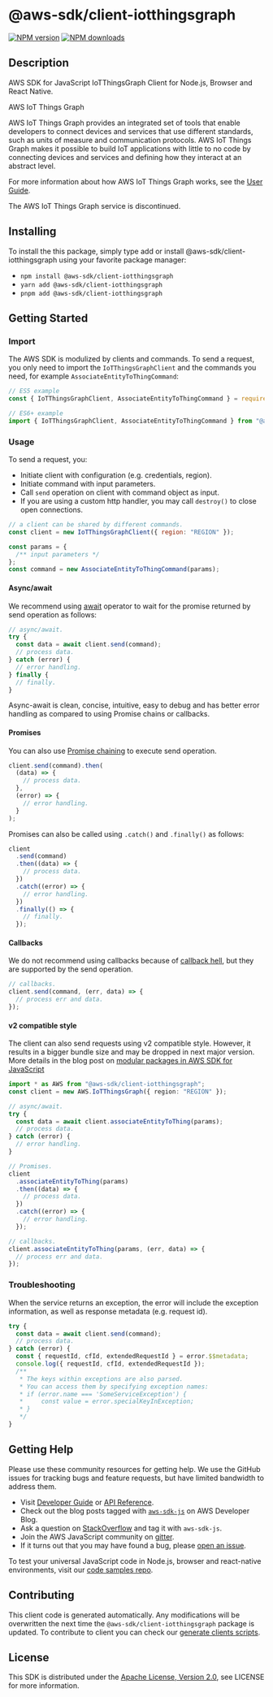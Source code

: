 <!-- generated file, do not edit directly -->

# @aws-sdk/client-iotthingsgraph

[![NPM version](https://img.shields.io/npm/v/@aws-sdk/client-iotthingsgraph/latest.svg)](https://www.npmjs.com/package/@aws-sdk/client-iotthingsgraph)
[![NPM downloads](https://img.shields.io/npm/dm/@aws-sdk/client-iotthingsgraph.svg)](https://www.npmjs.com/package/@aws-sdk/client-iotthingsgraph)

## Description

AWS SDK for JavaScript IoTThingsGraph Client for Node.js, Browser and React Native.

<fullname>AWS IoT Things Graph</fullname>

<p>AWS IoT Things Graph provides an integrated set of tools that enable developers to connect devices and services that use different standards,
such as units of measure and communication protocols. AWS IoT Things Graph makes it possible to build IoT applications with little to no code by connecting devices and services
and defining how they interact at an abstract level.</p>
<p>For more information about how AWS IoT Things Graph works, see the <a href="https://docs.aws.amazon.com/thingsgraph/latest/ug/iot-tg-whatis.html">User Guide</a>.</p>

<p>The AWS IoT Things Graph service is discontinued.</p>

## Installing

To install the this package, simply type add or install @aws-sdk/client-iotthingsgraph
using your favorite package manager:

- `npm install @aws-sdk/client-iotthingsgraph`
- `yarn add @aws-sdk/client-iotthingsgraph`
- `pnpm add @aws-sdk/client-iotthingsgraph`

## Getting Started

### Import

The AWS SDK is modulized by clients and commands.
To send a request, you only need to import the `IoTThingsGraphClient` and
the commands you need, for example `AssociateEntityToThingCommand`:

```js
// ES5 example
const { IoTThingsGraphClient, AssociateEntityToThingCommand } = require("@aws-sdk/client-iotthingsgraph");
```

```ts
// ES6+ example
import { IoTThingsGraphClient, AssociateEntityToThingCommand } from "@aws-sdk/client-iotthingsgraph";
```

### Usage

To send a request, you:

- Initiate client with configuration (e.g. credentials, region).
- Initiate command with input parameters.
- Call `send` operation on client with command object as input.
- If you are using a custom http handler, you may call `destroy()` to close open connections.

```js
// a client can be shared by different commands.
const client = new IoTThingsGraphClient({ region: "REGION" });

const params = {
  /** input parameters */
};
const command = new AssociateEntityToThingCommand(params);
```

#### Async/await

We recommend using [await](https://developer.mozilla.org/en-US/docs/Web/JavaScript/Reference/Operators/await)
operator to wait for the promise returned by send operation as follows:

```js
// async/await.
try {
  const data = await client.send(command);
  // process data.
} catch (error) {
  // error handling.
} finally {
  // finally.
}
```

Async-await is clean, concise, intuitive, easy to debug and has better error handling
as compared to using Promise chains or callbacks.

#### Promises

You can also use [Promise chaining](https://developer.mozilla.org/en-US/docs/Web/JavaScript/Guide/Using_promises#chaining)
to execute send operation.

```js
client.send(command).then(
  (data) => {
    // process data.
  },
  (error) => {
    // error handling.
  }
);
```

Promises can also be called using `.catch()` and `.finally()` as follows:

```js
client
  .send(command)
  .then((data) => {
    // process data.
  })
  .catch((error) => {
    // error handling.
  })
  .finally(() => {
    // finally.
  });
```

#### Callbacks

We do not recommend using callbacks because of [callback hell](http://callbackhell.com/),
but they are supported by the send operation.

```js
// callbacks.
client.send(command, (err, data) => {
  // process err and data.
});
```

#### v2 compatible style

The client can also send requests using v2 compatible style.
However, it results in a bigger bundle size and may be dropped in next major version. More details in the blog post
on [modular packages in AWS SDK for JavaScript](https://aws.amazon.com/blogs/developer/modular-packages-in-aws-sdk-for-javascript/)

```ts
import * as AWS from "@aws-sdk/client-iotthingsgraph";
const client = new AWS.IoTThingsGraph({ region: "REGION" });

// async/await.
try {
  const data = await client.associateEntityToThing(params);
  // process data.
} catch (error) {
  // error handling.
}

// Promises.
client
  .associateEntityToThing(params)
  .then((data) => {
    // process data.
  })
  .catch((error) => {
    // error handling.
  });

// callbacks.
client.associateEntityToThing(params, (err, data) => {
  // process err and data.
});
```

### Troubleshooting

When the service returns an exception, the error will include the exception information,
as well as response metadata (e.g. request id).

```js
try {
  const data = await client.send(command);
  // process data.
} catch (error) {
  const { requestId, cfId, extendedRequestId } = error.$$metadata;
  console.log({ requestId, cfId, extendedRequestId });
  /**
   * The keys within exceptions are also parsed.
   * You can access them by specifying exception names:
   * if (error.name === 'SomeServiceException') {
   *     const value = error.specialKeyInException;
   * }
   */
}
```

## Getting Help

Please use these community resources for getting help.
We use the GitHub issues for tracking bugs and feature requests, but have limited bandwidth to address them.

- Visit [Developer Guide](https://docs.aws.amazon.com/sdk-for-javascript/v3/developer-guide/welcome.html)
  or [API Reference](https://docs.aws.amazon.com/AWSJavaScriptSDK/v3/latest/index.html).
- Check out the blog posts tagged with [`aws-sdk-js`](https://aws.amazon.com/blogs/developer/tag/aws-sdk-js/)
  on AWS Developer Blog.
- Ask a question on [StackOverflow](https://stackoverflow.com/questions/tagged/aws-sdk-js) and tag it with `aws-sdk-js`.
- Join the AWS JavaScript community on [gitter](https://gitter.im/aws/aws-sdk-js-v3).
- If it turns out that you may have found a bug, please [open an issue](https://github.com/aws/aws-sdk-js-v3/issues/new/choose).

To test your universal JavaScript code in Node.js, browser and react-native environments,
visit our [code samples repo](https://github.com/aws-samples/aws-sdk-js-tests).

## Contributing

This client code is generated automatically. Any modifications will be overwritten the next time the `@aws-sdk/client-iotthingsgraph` package is updated.
To contribute to client you can check our [generate clients scripts](https://github.com/aws/aws-sdk-js-v3/tree/main/scripts/generate-clients).

## License

This SDK is distributed under the
[Apache License, Version 2.0](http://www.apache.org/licenses/LICENSE-2.0),
see LICENSE for more information.
